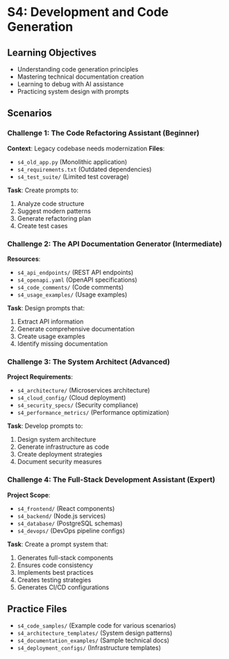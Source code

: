 # S4: Development and Code Generation

## Learning Objectives
- Understanding code generation principles
- Mastering technical documentation creation
- Learning to debug with AI assistance
- Practicing system design with prompts

## Scenarios

### Challenge 1: The Code Refactoring Assistant (Beginner)
**Context**: Legacy codebase needs modernization
**Files**:
- `s4_old_app.py` (Monolithic application)
- `s4_requirements.txt` (Outdated dependencies)
- `s4_test_suite/` (Limited test coverage)

**Task**: Create prompts to:
1. Analyze code structure
2. Suggest modern patterns
3. Generate refactoring plan
4. Create test cases

### Challenge 2: The API Documentation Generator (Intermediate)
**Resources**:
- `s4_api_endpoints/` (REST API endpoints)
- `s4_openapi.yaml` (OpenAPI specifications)
- `s4_code_comments/` (Code comments)
- `s4_usage_examples/` (Usage examples)

**Task**: Design prompts that:
1. Extract API information
2. Generate comprehensive documentation
3. Create usage examples
4. Identify missing documentation

### Challenge 3: The System Architect (Advanced)
**Project Requirements**:
- `s4_architecture/` (Microservices architecture)
- `s4_cloud_config/` (Cloud deployment)
- `s4_security_specs/` (Security compliance)
- `s4_performance_metrics/` (Performance optimization)

**Task**: Develop prompts to:
1. Design system architecture
2. Generate infrastructure as code
3. Create deployment strategies
4. Document security measures

### Challenge 4: The Full-Stack Development Assistant (Expert)
**Project Scope**:
- `s4_frontend/` (React components)
- `s4_backend/` (Node.js services)
- `s4_database/` (PostgreSQL schemas)
- `s4_devops/` (DevOps pipeline configs)

**Task**: Create a prompt system that:
1. Generates full-stack components
2. Ensures code consistency
3. Implements best practices
4. Creates testing strategies
5. Generates CI/CD configurations

## Practice Files
- `s4_code_samples/` (Example code for various scenarios)
- `s4_architecture_templates/` (System design patterns)
- `s4_documentation_examples/` (Sample technical docs)
- `s4_deployment_configs/` (Infrastructure templates) 